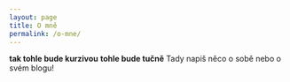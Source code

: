 ```yaml
---
layout: page
title: O mně
permalink: /o-mne/
---
```

__tak tohle bude kurzivou__
**tohle bude tučně**
Tady napiš něco o sobě nebo o svém blogu!
